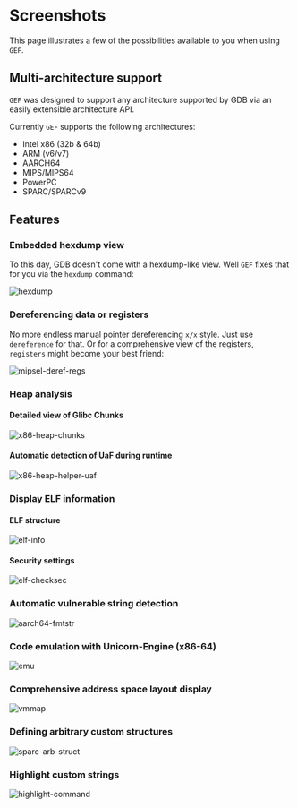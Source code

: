 # Screenshots

<!-- @import "[TOC]" {cmd="toc" depthFrom=1 depthTo=6 orderedList=false} -->

This page illustrates a few of the possibilities available to you when using `GEF`.

## Multi-architecture support

`GEF` was designed to support any architecture supported by GDB via an easily
extensible architecture API.

Currently `GEF` supports the following architectures:

 - Intel x86 (32b & 64b)
 - ARM (v6/v7)
 - AARCH64
 - MIPS/MIPS64
 - PowerPC
 - SPARC/SPARCv9

## Features

### Embedded hexdump view

To this day, GDB doesn't come with a hexdump-like view. Well `GEF` fixes that
for you via the `hexdump` command:

![hexdump](https://i.imgur.com/qt77lFQ.png)

### Dereferencing data or registers

No more endless manual pointer dereferencing `x/x` style. Just use
`dereference` for that. Or for a comprehensive view of the registers,
`registers` might become your best friend:

![mipsel-deref-regs](https://i.imgur.com/f5ZaWDC.png)

### Heap analysis

#### Detailed view of Glibc Chunks

![x86-heap-chunks](https://i.imgur.com/zBSTUHb.png)

#### Automatic detection of UaF during runtime

![x86-heap-helper-uaf](https://i.imgur.com/NfV5Cu9.png)

### Display ELF information

#### ELF structure

![elf-info](https://i.imgur.com/AkWhJ3t.png)

#### Security settings

![elf-checksec](https://i.imgur.com/HXcwr2S.png)

### Automatic vulnerable string detection

![aarch64-fmtstr](https://i.imgur.com/iF4l1R5.png)

### Code emulation with Unicorn-Engine (x86-64)

![emu](https://i.imgur.com/n4Oy5D0.png)

### Comprehensive address space layout display

![vmmap](https://i.imgur.com/V9zMLUt.png)

### Defining arbitrary custom structures

![sparc-arb-struct](https://i.imgur.com/dEMUuP7.png)

### Highlight custom strings

![highlight-command](https://i.imgur.com/UwSPXrV.png)
